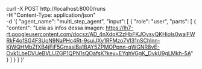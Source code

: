 curl -X POST http://localhost:8000/runs \
  -H "Content-Type: application/json" \
  -d '{
    "agent_name": "multi_step_agent",
    "input": [
      {
        "role": "user",
        "parts": [
          {
            "content": "Leia as infos dessa imagen: https://lh7-rt.googleusercontent.com/docsz/AD_4nXdpK2zHbFKJOysyQKHioIs0walFWRkF4ofSG4F3UoN9NaPHc4Rt-9suiJXy1RFMzo7VI31nSChlnn-KjWQHMbZfXB4jFiF5GmaslBa1BAY5ZPMOPpnn-qWGNR8vE-Ovk1LbeDVUeBVLUZGP1QPN1sQOafsK?key=EYqhVGgK_DvkU9gLMkh-5A"
          }
        ]
      }
    ]
  }'

